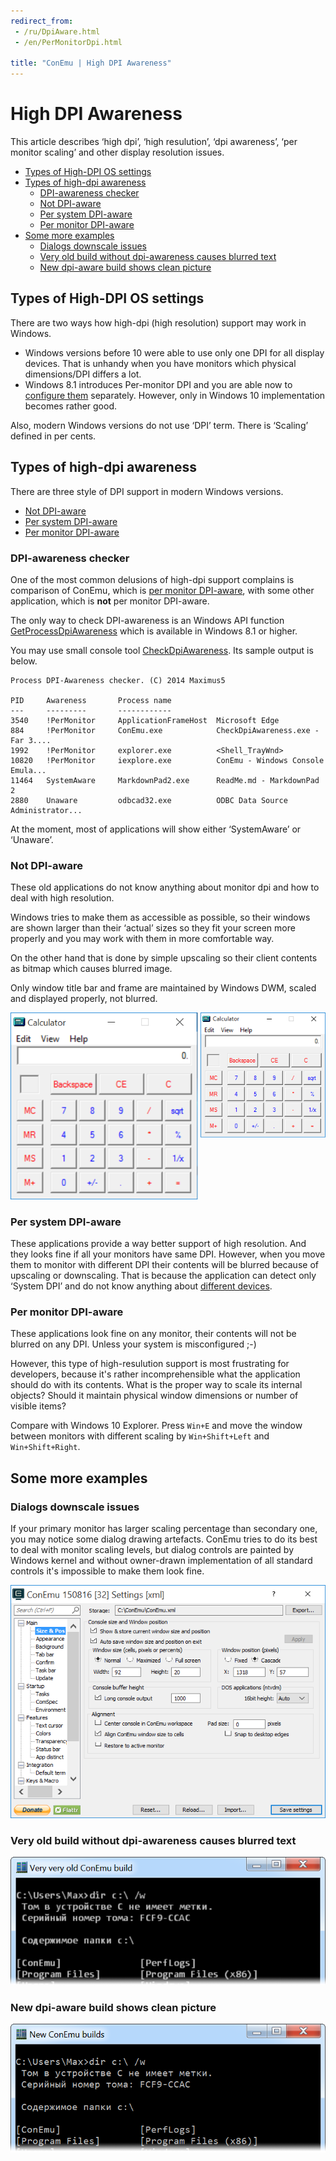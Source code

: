 ```yaml
---
redirect_from:
 - /ru/DpiAware.html
 - /en/PerMonitorDpi.html

title: "ConEmu | High DPI Awareness"
---
```


# High DPI Awareness

This article describes ‘high dpi’, ‘high resulution’, ‘dpi awareness’,
‘per monitor scaling’ and other display resolution issues.

* [Types of High-DPI OS settings](#Types_of_High-DPI_OS_settings)
* [Types of high-dpi awareness](#Types_of_high-dpi_awareness)
  * [DPI-awareness checker](#dpi-awareness-checker)
  * [Not DPI-aware](#Non-dpi-aware)
  * [Per system DPI-aware](#system-dpi-aware)
  * [Per monitor DPI-aware](#per-monitor-dpi-aware)
* [Some more examples](#Some-more-examples)
  * [Dialogs downscale issues](#Dialog-downscale-issue)
  * [Very old build without dpi-awareness causes blurred text](#Very_old_build_without_dpi-awareness_causes_blurred_text)
  * [New dpi-aware build shows clean picture](#New_dpi-aware_build_shows_clean_picture)


<h2 id="Types_of_High-DPI_OS_settings"> Types of High-DPI OS settings </h2>

There are two ways how high-dpi (high resolution) support may work in Windows.

* Windows versions before 10 were able to use only one DPI for all display devices.
  That is unhandy when you have monitors which physical dimensions/DPI differs a lot.
* Windows 8.1 introduces Per-monitor DPI and you are able now
  to [configure them](http://superuser.com/a/954582/139371) separately.
  However, only in Windows 10 implementation becomes rather good.

Also, modern Windows versions do not use ‘DPI’ term.
There is ‘Scaling’ defined in per cents.


<h2 id="Types_of_high-dpi_awareness"> Types of high-dpi awareness </h2>

There are three style of DPI support in modern Windows versions.

* [Not DPI-aware](#Non-dpi-aware)
* [Per system DPI-aware](#system-dpi-aware)
* [Per monitor DPI-aware](#per-monitor-aware)

<h3 id="dpi-awareness-checker"> DPI-awareness checker </h3>

One of the most common delusions of high-dpi support complains
is comparison of ConEmu, which is [per monitor DPI-aware](#per-monitor-aware),
with some other application, which is **not** per monitor DPI-aware.

The only way to check DPI-awareness is an Windows API function
[GetProcessDpiAwareness](https://msdn.microsoft.com/en-us/library/windows/desktop/dn302113.aspx)
which is available in Windows 8.1 or higher.

You may use small console tool
[CheckDpiAwareness](https://github.com/Maximus5/CheckDpiAwareness).
Its sample output is below.

~~~
Process DPI-Awareness checker. (C) 2014 Maximus5

PID     Awareness       Process name
---     ---------       ------------
3540    !PerMonitor     ApplicationFrameHost  Microsoft Edge
884     !PerMonitor     ConEmu.exe            CheckDpiAwareness.exe - Far 3....
1992    !PerMonitor     explorer.exe          <Shell_TrayWnd>
10820   !PerMonitor     iexplore.exe          ConEmu - Windows Console Emula...
11464   SystemAware     MarkdownPad2.exe      ReadMe.md - MarkdownPad 2
2880    Unaware         odbcad32.exe          ODBC Data Source Administrator...
~~~

At the moment, most of applications will show either ‘SystemAware’ or ‘Unaware’.


<h3 id="Non-dpi-aware"> Not DPI-aware </h3>

These old applications do not know anything about monitor dpi and how to deal with high resolution.

Windows tries to make them as accessible as possible, so their windows are shown
larger than their ‘actual’ sizes so they fit your screen more properly and
you may work with them in more comfortable way.

On the other hand that is done by simple upscaling so their client contents
as bitmap which causes blurred image.

Only window title bar and frame are maintained by Windows DWM,
scaled and displayed properly, not blurred.

![Very old calc at 150% and 100% scaling](/img/calc-150-100.png)


<h3 id="system-dpi-aware"> Per system DPI-aware </h3>

These applications provide a way better support of high resolution.
And they looks fine if all your monitors have same DPI.
However, when you move them to monitor with different DPI
their contents will be blurred because of upscaling or downscaling.
That is because the application can detect only ‘System DPI’
and do not know anything about [different devices](#per-monitor-aware).


<h3 id="per-monitor-dpi-aware"> Per monitor DPI-aware </h3>

These applications look fine on any monitor,
their contents will not be blurred on any DPI.
Unless your system is misconfigured ;-)

However, this type of high-resulution support is most frustrating
for developers, because it's rather incomprehensible what the
application should do with its contents. What is the proper way
to scale its internal objects? Should it maintain physical window
dimensions or number of visible items?

Compare with Windows 10 Explorer.
Press `Win+E` and move the window between monitors with different scaling
by `Win+Shift+Left` and `Win+Shift+Right`.


<h2 id="Some-more-examples"> Some more examples </h2>

<h3 id="Dialog-downscale-issue"> Dialogs downscale issues </h3>

If your primary monitor has larger scaling percentage
than secondary one, you may notice some dialog drawing artefacts.
ConEmu tries to do its best to deal with monitor scaling levels,
but dialog controls are painted by Windows kernel and without
owner-drawn implementation of all standard controls it's impossible
to make them look fine.

![Dialog downscale issue](/img/dpi-downscaled.png)

<h3 id="Very_old_build_without_dpi-awareness_causes_blurred_text"> Very old build without dpi-awareness causes blurred text </h3>

![Very old ConEmu build without dpi-awareness](/img/dpi-old-150.png)

<h3 id="New_dpi-aware_build_shows_clean_picture"> New dpi-aware build shows clean picture </h3>

![New dpi-aware ConEmu build](/img/dpi-new-150.png)
